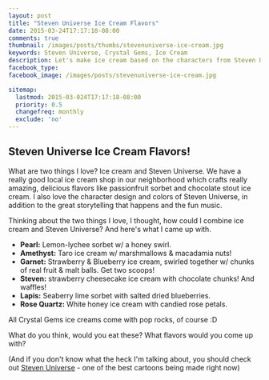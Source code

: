 ```yaml
---
layout: post
title: "Steven Universe Ice Cream Flavors"
date: 2015-03-24T17:17:18-08:00
comments: true
thumbnail: /images/posts/thumbs/stevenuniverse-ice-cream.jpg
keywords: Steven Universe, Crystal Gems, Ice Cream
description: Let's make ice cream based on the characters from Steven Universe!
facebook_type: 
facebook_image: /images/posts/stevenuniverse-ice-cream.jpg

sitemap:
  lastmod: 2015-03-024T17:17:18-08:00
  priority: 0.5
  changefreq: monthly
  exclude: 'no'
---
```


## Steven Universe Ice Cream Flavors!
What are two things I love? Ice cream and Steven Universe. We have a really good local ice cream shop in our neighborhood which crafts really amazing, delicious flavors like passionfruit sorbet and chocolate stout ice cream. I also love the character design and colors of Steven Universe, in addition to the great storytelling that happens and the fun music.

Thinking about the two things I love, I thought, how could I combine ice cream and Steven Universe? And here's what I came up with.

* **Pearl:** Lemon-lychee sorbet w/ a honey swirl. 
* **Amethyst:** Taro ice cream w/ marshmallows & macadamia nuts!
* **Garnet:** Strawberry & Blueberry ice cream, swirled together w/ chunks of real fruit & malt balls. Get two scoops!
* **Steven:** strawberry cheesecake ice cream with chocolate chunks! And waffles!
* **Lapis:** Seaberry lime sorbet with salted dried blueberries.
* **Rose Quartz:** White honey ice cream with candied rose petals.

All Crystal Gems ice creams come with pop rocks, of course :D

What do you think, would you eat these? What flavors would you come up with?

(And if you don't know what the heck I'm talking about, you should check out <a href="http://www.amazon.com/Gem-Glow-Laser-Light-Cannon/dp/B00G237MHI/?tag=bathelup-20">Steven Universe</a> - one of the best cartoons being made right now)